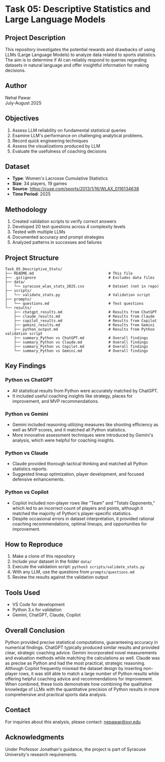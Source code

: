 # Task 05: Descriptive Statistics and Large Language Models

## Project Description
This repository investigates the potential rewards and drawbacks of using LLMs (Large Language Models) to analyze data related to sports statistics. The aim is to determine if AI can reliably respond to queries regarding datasets in natural language and offer insightful information for making decisions.

## Author
Nehal Pawar  
July-August 2025

## Objectives
1. Assess LLM reliability on fundamental statistical queries
2. Examine LLM's performance on challenging analytical problems.
3. Record quick engineering techniques
4. Assess the visualizations produced by LLM
5. Evaluate the usefulness of coaching decisions

## Dataset
- **Type**: Women's Lacrosse Cumulative Statistics
- **Size**: 34 players, 19 games
- **Source**: https://cuse.com/sports/2013/1/16/WLAX_0116134638
- **Time Period**: 2025

## Methodology
1. Created validation scripts to verify correct answers
2. Developed 20 test questions across 4 complexity levels
3. Tested with multiple LLMs
4. Documented accuracy and prompt strategies
5. Analyzed patterns in successes and failures

## Project Structure
```
Task_05_Descriptive_Stats/
├── README.md                                  # This file
├── .gitignore                                 # Excludes data files
├── data/                                      
│   └── syracuse_wlax_stats_2025.csv           # Dataset (not in repo)
├── scripts/
│   └── validate_stats.py                      # Validation script
├── prompts/
│   └── questions.md                           # Test questions
└── results/
    ├── chatgpt_results.md                     # Results from ChatGPT
    ├── claude_results.md                      # Results from Claude
    ├── copilot_results.md                     # Results from Copilot
    ├── gemini_results.md                      # Results from Gemini
    ├── python_output.md                       # Results from Python validation script
    ├── summary_Python vs ChatGPT.md           # Overall findings
    ├── summary_Python vs Claude.md            # Overall findings
    ├── summary_Python vs Copilot.md           # Overall findings
    └── summary_Python vs Gemini.md            # Overall findings
```

## Key Findings
### Python vs ChatGPT
- All statistical results from Python were accurately matched by ChatGPT.
- It included useful coaching insights like strategy, places for improvement, and MVP recommendations.

### Python vs Gemini
- Gemini included reasoning utilizing measures like shooting efficiency as well as MVP scores, and it matched all Python statistics.
- More innovative assessment techniques were introduced by Gemini's analysis, which were helpful for coaching insights.

### Python vs Claude
- Claude provided thorough tactical thinking and matched all Python statistics reports.
- Suggested lineup optimization, player development, and focused defensive enhancements.

### Python vs Copilot
- Copilot included non-player rows like "Team" and "Totals Opponents," which led to an incorrect count of players and points, although it matched the majority of Python's player-specific statistics.
- Despite occasional errors in dataset interpretation, it provided rational coaching recommendations, optimal lineups, and opportunities for improvement.

## How to Reproduce
1. Make a clone of this repository
2. Include your dataset in the folder `data/`
3. Execute the validation script: `python3 scripts/validate_stats.py`
4. With any LLM, use the questions from `prompts/questions.md`
5. Review the results against the validation output

## Tools Used
- VS Code for development
- Python 3.x for validation
- Gemini, ChatGPT, Claude, Copilot

## Overall Conclusion
Python provided precise statistical computations, guaranteeing accuracy in numerical findings. ChatGPT typically produced similar results and provided clear, strategic coaching advice. Gemini incorporated novel measurements and evaluation methods while matching the calculations as well. Claude was as precise as Python and had the most practical, strategic reasoning. Although Copilot frequently misread the dataset design by inserting non-player rows, it was still able to match a large number of Python results while offering helpful coaching advice and recommendations for improvement. When combined, these tools demonstrate how combining the qualitative knowledge of LLMs with the quantitative precision of Python results in more comprehensive and practical sports data analysis.

## Contact
For inquiries about this analysis, please contact: nepawar@syr.edu

## Acknowledgments
Under Professor Jonathan's guidance, the project is part of Syracuse University's research requirements.